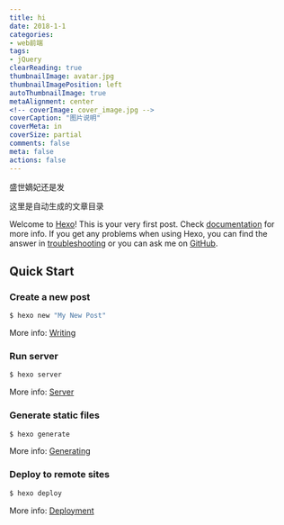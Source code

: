 ```yaml
---
title: hi
date: 2018-1-1
categories: 
- web前端
tags:
- jQuery
clearReading: true
thumbnailImage: avatar.jpg
thumbnailImagePosition: left
autoThumbnailImage: true
metaAlignment: center
<!-- coverImage: cover_image.jpg -->
coverCaption: "图片说明"
coverMeta: in
coverSize: partial
comments: false
meta: false
actions: false
---
```


盛世嫡妃还是发
<!-- more -->

这里是自动生成的文章目录
<!-- toc -->

Welcome to [Hexo](https://hexo.io/)! This is your very first post. Check [documentation](https://hexo.io/docs/) for more info. If you get any problems when using Hexo, you can find the answer in [troubleshooting](https://hexo.io/docs/troubleshooting.html) or you can ask me on [GitHub](https://github.com/hexojs/hexo/issues).

## Quick Start

### Create a new post

``` bash
$ hexo new "My New Post"
```

More info: [Writing](https://hexo.io/docs/writing.html)

### Run server

``` bash
$ hexo server
```

More info: [Server](https://hexo.io/docs/server.html)

### Generate static files

``` bash
$ hexo generate
```

More info: [Generating](https://hexo.io/docs/generating.html)

### Deploy to remote sites

``` bash
$ hexo deploy
```

More info: [Deployment](https://hexo.io/docs/deployment.html)
